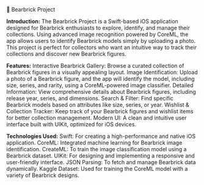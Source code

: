 🧸 Bearbrick Project

**Introduction:**
The Bearbrick Project is a Swift-based iOS application designed for Bearbrick enthusiasts to explore, identify, and manage their collections. Using advanced image recognition powered by CoreML, the app allows users to identify Bearbrick models simply by uploading a photo. This project is perfect for collectors who want an intuitive way to track their collections and discover new Bearbrick figures.


**Features:**
Interactive Bearbrick Gallery: Browse a curated collection of Bearbrick figures in a visually appealing layout.
Image Identification: Upload a photo of a Bearbrick figure, and the app will identify the model, including size, series, and rarity, using a CoreML-powered image classifier.
Detailed Information: View comprehensive details about Bearbrick figures, including release year, series, and dimensions.
Search & Filter: Find specific Bearbrick models based on attributes like size, series, or year.
Wishlist & Collection Tracker: Keep track of your Bearbrick figures and wishlist items for better collection management.
Modern UI: A clean and intuitive user interface built with UIKit, optimized for iOS devices.

**Technologies Used:**
Swift: For creating a high-performance and native iOS application.
CoreML: Integrated machine learning for Bearbrick image identification.
CreateML: To train the image classification model using a Bearbrick dataset.
UIKit: For designing and implementing a responsive and user-friendly interface.
JSON Parsing: To fetch and manage Bearbrick data dynamically.
Kaggle Dataset: Used for training the CoreML model with a variety of Bearbrick designs.
